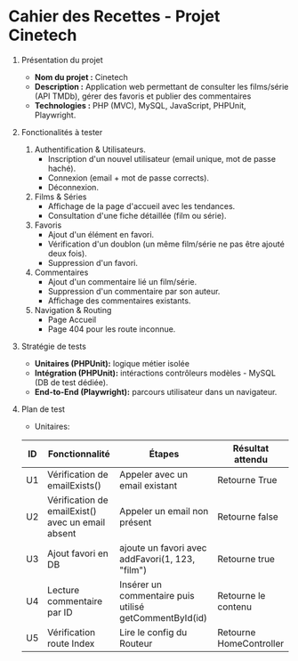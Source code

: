 # Cahier des Recettes - Projet Cinetech

1. Présentation du projet
    * **Nom du projet :** Cinetech
    * **Description :** Application web permettant de consulter les films/série (API TMDb), gérer des favoris et publier des commentaires
    * **Technologies :** PHP (MVC), MySQL, JavaScript, PHPUnit, Playwright.

2. Fonctionalités à tester
    1. Authentification & Utilisateurs.
        * Inscription d'un nouvel utilisateur (email unique, mot de passe haché).
        * Connexion (email + mot de passe corrects).
        * Déconnexion.
    2. Films & Séries
        * Affichage de la page d'accueil avec les tendances.
        * Consultation d'une fiche détaillée (film ou série).
    3. Favoris
        * Ajout d'un élément en favori.
        * Vérification d'un doublon (un même film/série ne pas être ajouté deux fois).
        * Suppression d'un favori.
    4. Commentaires
        * Ajout d'un commentaire lié un film/série.
        * Suppression d'un commentaire par son auteur.
        * Affichage des commentaires existants.
    5. Navigation & Routing
        * Page Accueil
        * Page 404 pour les route inconnue.

3. Stratégie de tests
    * **Unitaires (PHPUnit):** logique métier isolée
    * **Intégration (PHPUnit):** intéractions contrôleurs modèles - MySQL (DB de test dédiée).
    * **End-to-End (Playwright):** parcours utilisateur dans un navigateur.

4. Plan de test
    * Unitaires:

    | ID | Fonctionnalité | Étapes | Résultat attendu |
    |----|----------------|--------|------------------|
    | U1 | Vérification de emailExists() | Appeler avec un email existant | Retourne True |
    | U2 | Vérification de emailExist() avec un email absent | Appeler un email non présent | Retourne false |
    | U3 | Ajout favori en DB | ajoute un favori avec addFavori(1, 123, "film") | Retourne true |
    | U4 | Lecture commentaire par ID | Insérer un commentaire puis utilisé getCommentById(id) | Retourne le contenu |
    | U5 | Vérification route Index | Lire le config du Routeur | Retourne HomeController |

